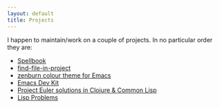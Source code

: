```yaml
---
layout: default
title: Projects
---
```


I happen to maintain/work on a couple of projects. In no particular
order they are:
* [Spellbook](http://code.google.com/p/spellbook-dictionary/)
* [find-file-in-project](https://github.com/bbatsov/find-file-in-project)
* [zenburn colour theme for Emacs](https://github.com/bbatsov/zenburn-emacs)
* [Emacs Dev Kit](https://github.com/bbatsov/emacs-dev-kit)
* [Project Euler solutions in Clojure & Common Lisp](https://github.com/bbatsov/project-euler)
* [Lisp Problems](/2011/05/04/lisp-problems.html)
